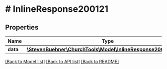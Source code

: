 # # InlineResponse200121

## Properties

Name | Type | Description | Notes
------------ | ------------- | ------------- | -------------
**data** | [**\StevenBuehner\ChurchTools\Model\InlineResponse200121Data[]**](InlineResponse200121Data.md) |  | [optional]

[[Back to Model list]](../../README.md#models) [[Back to API list]](../../README.md#endpoints) [[Back to README]](../../README.md)
